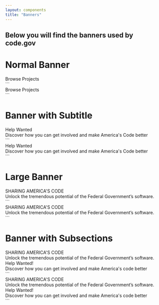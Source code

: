 ```yaml
---
layout: components
title: "Banners"
---
```


## Below you will find the banners used by code.gov

# Normal Banner
<div class="banner">
  <div class="banner-title">Browse Projects</div>
</div>
```
<div class="banner">
  <div class="banner-title">Browse Projects</div>
</div>
```

# Banner with Subtitle
<div class="banner">
  <div class="banner-title">Help Wanted</div>
  <div class="banner-subtitle">Discover how you can get involved and make America's Code better</div>  
</div>
```
<div class="banner">
  <div class="banner-title">Help Wanted</div>
  <div class="banner-subtitle">Discover how you can get involved and make America's Code better</div>  
</div>
```

# Large Banner
<div class="banner large">
  <div class="banner-title">SHARING AMERICA'S CODE</div>
  <div class="banner-subtitle">Unlock the tremendous potential of the Federal Government’s software.</div>  
</div>
```
<div class="banner large">
  <div class="banner-title">SHARING AMERICA'S CODE</div>
  <div class="banner-subtitle">Unlock the tremendous potential of the Federal Government’s software.</div>  
</div>
```

# Banner with Subsections
<div class="banner large">
  <div class="banner-title">SHARING AMERICA'S CODE</div>
  <div class="banner-subtitle">Unlock the tremendous potential of the Federal Government’s software.</div>  
  <div class="banner-subsection">
    <div class="banner-subsection-title">Help Wanted!</div>
    <div class="banner-subsection-subtitle">Discover how you can get involved and make America's code better</div>
  </div>
</div>
```
<div class="banner large">
  <div class="banner-title">SHARING AMERICA'S CODE</div>
  <div class="banner-subtitle">Unlock the tremendous potential of the Federal Government’s software.</div>  
  <div class="banner-subsection">
    <div class="banner-subsection-title">Help Wanted!</div>
    <div class="banner-subsection-subtitle">Discover how you can get involved and make America's code better</div>
  </div>
</div>
```
